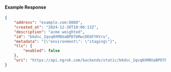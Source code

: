 <!-- Code generated for API Clients. DO NOT EDIT. -->

#### Example Response

```json
{
	"address": "example.com:8080",
	"created_at": "2024-12-30T10:06:13Z",
	"description": "acme weighted",
	"id": "bkdsc_2qvq0XM8UaBPD7bMwcDEbFYKtru",
	"metadata": "{\"environment\": \"staging\"}",
	"tls": {
		"enabled": false
	},
	"uri": "https://api.ngrok.com/backends/static/bkdsc_2qvq0XM8UaBPD7bMwcDEbFYKtru"
}
```
